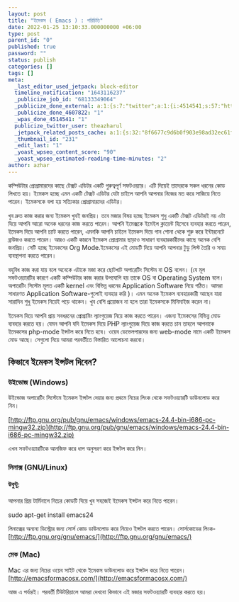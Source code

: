```yaml
---
layout: post
title: "ইমেকস ( Emacs ) : পরিচিতি"
date: 2022-01-25 13:10:33.000000000 +06:00
type: post
parent_id: "0"
published: true
password: ""
status: publish
categories: []
tags: []
meta:
  _last_editor_used_jetpack: block-editor
  timeline_notification: "1643116237"
  _publicize_job_id: "68133349064"
  _publicize_done_external: a:1:{s:7:"twitter";a:1:{i:4514541;s:57:"https://twitter.com/theazharul/status/1485963320708505614";}}
  _publicize_done_4607822: "1"
  _wpas_done_4514541: "1"
  publicize_twitter_user: theazharul
  _jetpack_related_posts_cache: a:1:{s:32:"8f6677c9d6b0f903e98ad32ec61f8deb";a:2:{s:7:"expires";i:1648338466;s:7:"payload";a:2:{i:0;a:1:{s:2:"id";i:7;}i:1;a:1:{s:2:"id";i:68;}}}}
  _thumbnail_id: "231"
  _edit_last: "1"
  _yoast_wpseo_content_score: "90"
  _yoast_wpseo_estimated-reading-time-minutes: "2"
author: azhar
---
```


কম্পিউটার প্রোগ্রামারদের কাছে টেক্সট এডিটর একটি গুরুত্বপূর্ণ সফটওয়্যার। এটি দিয়েই তাদেরকে সকল ধরনের কোড লিখতে হয়। ইমেকস হচ্ছে এমন একটি টেক্সট এডিটর যেটা চাইলে আপনি আপনার নিজের মত করে সাজিয়ে নিতে পারেন। ইমেকসকে বলা হয় সত্যিকার প্রোগ্রামারদের এডিটর।

খুব দ্রুত কাজ করার জন্য ইমেকস খুবই জনপ্রিয়। তবে মজার বিষয় হচ্ছে ইমেকস শুধু একটি টেক্সট এডিটরই নয় এটা দিয়ে আপনি আরো অনেক ধরনের কাজ করতে পারেন। আপনি ইমেক্সকে ইমেইল ক্লায়েন্ট হিসেবে ব্যবহার করতে পারেন, ইমেকস দিয়ে আপনি চ্যাট করতে পারেন, এমনকি আপনি চাইলে ইমেকস দিয়ে গান শোনা থেকে শুরু করে ইন্টারনেটে ব্রাউজও করতে পারেন। আরও একটি কারনে ইমেকস প্রোগ্রামার ছাড়াও সাধারণ ব্যবহারকারীদের কাছে অনেক বেশি জনপ্রিয়। সেটি হচ্ছে ইমেকসের Org Mode.ইমেকসের এই মোডটি দিয়ে আপনি আপনার টুডু লিস্ট তৈরি ও সময় ব্যবস্থাপনা করতে পারেন।

বহুবিধ কাজ করা যায় বলে অনেকে এটাকে মজা করে ছোটখাট অপারেটিং সিস্টেম বা OS বলেন। (যে মূল সফটওয়্যারটির কারণে একটি কম্পিউটার কাজ করার উপযোগি হয় তাকে OS বা Operating System বলে। অপারেটিং সিস্টেম মূলত একটি kernel এবং বিভিন্ন ধরনের Application Software নিয়ে গঠিত। আমরা সাধারণত Application Software-গুলোই ব্যবহার করি )। এমন অনেক ইমেকস ব্যবহারকারী আছেন যারা সারাদিন শুধু ইমেকস নিয়েই পড়ে থাকেন। খুব বেশি প্রয়োজন না হলে তারা ইমেকসকে মিনিমাইজ করেন না।

ইমেকস দিয়ে আপনি প্রায় সবধরনের প্রোগ্রামিং ল্যাংগুয়েজ নিয়ে কাজ করতে পারেন। এজন্য ইমেকসের বিভিন্ন মোড ব্যবহার করতে হয়। যেমন আপনি যদি ইমেকস দিয়ে PHP ল্যাংগুয়েজ দিয়ে কাজ করতে চান তাহলে আপনাকে ইমেকসের php-mode ইন্সটল করে নিতে হবে। ওয়েব ডেভেলপারদের জন্য web-mode নামে একটি ইমেকস মোড আছে। সেগুলো নিয়ে আমরা পরবর্তীতে বিস্তারিত আলোচনা করবো।

## কিভাবে ইমেকস ইন্সটল দিবেন?

### উইন্ডোজ (Windows)

উইন্ডোজ অপারেটিং সিস্টেমে ইমেকস ইন্সটল দেয়ার জন্য প্রথমে নিচের লিংক থেকে সফটওয়্যারটি ডাউনলোড করে নিন।

[http://ftp.gnu.org/pub/gnu/emacs/windows/emacs-24.4-bin-i686-pc-mingw32.zip](http://ftp.gnu.org/pub/gnu/emacs/windows/emacs-24.4-bin-i686-pc-mingw32.zip)

এখন সফটওয়্যারটিকে আনজিফ করে ধাপ অনুসরণ করে ইন্সটল করে নিন।

### লিনাক্স (GNU/Linux)

#### উবুন্টু:

আপনার প্রিয় টার্মিনালে নিচের কোডটি দিয়ে খুব সহজেই ইমেকস ইন্সটল করে নিতে পারেন।

‌‌‍‍sudo apt-get install emacs24‌‌‌‌‍‍

লিনাক্সের অন্যন্য ডিস্ট্রোর জন্য সোর্স কোড ডাউনলোড করে নিয়েও ইন্সটল করতে পারেন। সোর্সকোডের লিংক- [http://ftp.gnu.org/gnu/emacs/](http://ftp.gnu.org/gnu/emacs/)

### মেক (Mac)

Mac এর জন্য নিচের ওয়েব সাইট থেকে ইমেকস ডাউনলোড করে ইন্সটল করে নিতে পারেন।  
[http://emacsformacosx.com/](http://emacsformacosx.com/)

আজ এ পর্যন্তই। পরবর্তী টিউটরিয়ালে আমরা দেখবো কিভাবে এই মজার সফটওয়্যারটি ব্যবহার করতে হয়।
